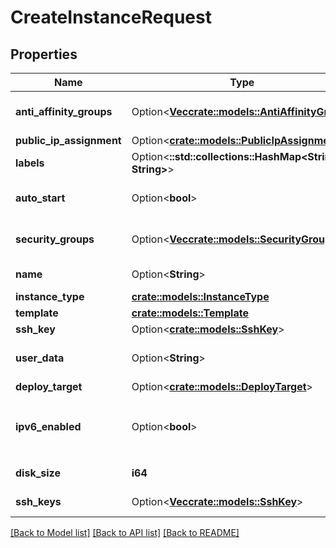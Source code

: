 # CreateInstanceRequest

## Properties

Name | Type | Description | Notes
------------ | ------------- | ------------- | -------------
**anti_affinity_groups** | Option<[**Vec<crate::models::AntiAffinityGroup>**](anti-affinity-group.md)> | Instance Anti-affinity Groups | [optional]
**public_ip_assignment** | Option<[**crate::models::PublicIpAssignment**](public-ip-assignment.md)> |  | [optional]
**labels** | Option<**::std::collections::HashMap<String, String>**> |  | [optional]
**auto_start** | Option<**bool**> | Start Instance on creation (default: true) | [optional]
**security_groups** | Option<[**Vec<crate::models::SecurityGroup>**](security-group.md)> | Instance Security Groups | [optional]
**name** | Option<**String**> | Instance name | [optional]
**instance_type** | [**crate::models::InstanceType**](instance-type.md) |  | 
**template** | [**crate::models::Template**](template.md) |  | 
**ssh_key** | Option<[**crate::models::SshKey**](ssh-key.md)> |  | [optional]
**user_data** | Option<**String**> | Instance Cloud-init user-data | [optional]
**deploy_target** | Option<[**crate::models::DeployTarget**](deploy-target.md)> |  | [optional]
**ipv6_enabled** | Option<**bool**> | Enable IPv6. DEPRECATED: use `public-ip-assignments`. | [optional]
**disk_size** | **i64** | Instance disk size in GB | 
**ssh_keys** | Option<[**Vec<crate::models::SshKey>**](ssh-key.md)> | Instance SSH Keys | [optional]

[[Back to Model list]](../README.md#documentation-for-models) [[Back to API list]](../README.md#documentation-for-api-endpoints) [[Back to README]](../README.md)



